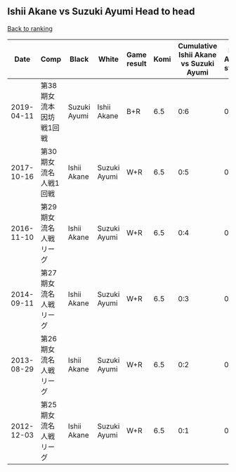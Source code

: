 ## Ishii Akane vs Suzuki Ayumi Head to head

[Back to ranking](../../index.md)




| **Date** | **Comp** | **Black** | **White** | **Game result** | **Komi** | **Cumulative Ishii Akane vs Suzuki Ayumi** | **Ishii Akane streak** | **Suzuki Ayumi streak** | 
| --- | --- | --- | --- | --- | --- | --- | --- | --- |
| 2019-04-11 | 第38期女流本因坊戦1回戦 | Suzuki Ayumi | Ishii Akane | B+R | 6.5 | 0:6 | 0 | 6 | 
| 2017-10-16 | 第30期女流名人戦1回戦 | Ishii Akane | Suzuki Ayumi | W+R | 6.5 | 0:5 | 0 | 5 | 
| 2016-11-10 | 第29期女流名人戦リーグ | Ishii Akane | Suzuki Ayumi | W+R | 6.5 | 0:4 | 0 | 4 | 
| 2014-09-11 | 第27期女流名人戦リーグ | Ishii Akane | Suzuki Ayumi | W+R | 6.5 | 0:3 | 0 | 3 | 
| 2013-08-29 | 第26期女流名人戦リーグ | Ishii Akane | Suzuki Ayumi | W+R | 6.5 | 0:2 | 0 | 2 | 
| 2012-12-03 | 第25期女流名人戦リーグ | Ishii Akane | Suzuki Ayumi | W+R | 6.5 | 0:1 | 0 | 1 |




